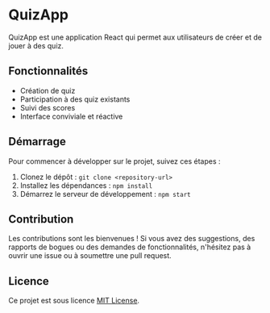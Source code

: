 # QuizApp

QuizApp est une application React qui permet aux utilisateurs de créer et de jouer à des quiz.

## Fonctionnalités

- Création de quiz 
- Participation à des quiz existants
- Suivi des scores
- Interface conviviale et réactive

## Démarrage

Pour commencer à développer sur le projet, suivez ces étapes :

1. Clonez le dépôt : `git clone <repository-url>`
2. Installez les dépendances : `npm install`
3. Démarrez le serveur de développement : `npm start`

## Contribution

Les contributions sont les bienvenues ! Si vous avez des suggestions, des rapports de bogues ou des demandes de fonctionnalités, n'hésitez pas à ouvrir une issue ou à soumettre une pull request.

## Licence

Ce projet est sous licence [MIT License](LICENSE).
